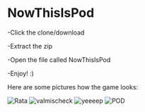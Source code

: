 # NowThisIsPod

-Click the clone/download


-Extract the zip


-Open the file called NowThisIsPod


-Enjoy! :)


Here are some pictures how the game looks:

![Rata](https://user-images.githubusercontent.com/35567342/62704420-05160a00-b9f4-11e9-9e45-8198aac64ac9.png)
![valmischeck](https://user-images.githubusercontent.com/35567342/62704517-49090f00-b9f4-11e9-95b4-7b7636def389.png)
![yeeeep](https://user-images.githubusercontent.com/35567342/62704518-49a1a580-b9f4-11e9-9492-fcb4bdf9d3b6.png)
![POD](https://user-images.githubusercontent.com/35567342/62706793-e49c7e80-b9f8-11e9-8e90-3ae3f402a25d.png)
